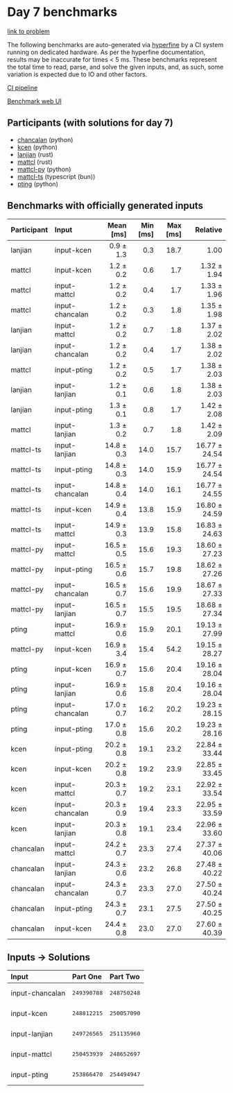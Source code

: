 # Day 7 benchmarks

[link to problem](https://adventofcode.com/2023/day/7)

The following benchmarks are auto-generated via
[hyperfine](https://github.com/sharkdp/hyperfine) by a CI system running on
dedicated hardware. As per the hyperfine documentation, results may be
inaccurate for times < 5 ms. These benchmarks represent the total time to read,
parse, and solve the given inputs, and, as such, some variation is expected due
to IO and other factors.

[CI pipeline](http://ci.papercode.net:8080/teams/main/pipelines/aoc2023)

[Benchmark web UI](https://aoc.ancalagon.black)


## Participants (with solutions for day 7)

- [chancalan](https://github.com/chancalan/aoc2023) (python)
- [kcen](https://github.com/kcen/aoc2023) (python)
- [lanjian](https://github.com/lanjian/aoc-2023) (rust)
- [mattcl](https://github.com/mattcl/aoc2023) (rust)
- [mattcl-py](https://github.com/mattcl/aoc2023-py) (python)
- [mattcl-ts](https://github.com/mattcl/aoc2023-js) (typescript (bun))
- [pting](https://github.com/pting/aoc2023) (python)


## Benchmarks with officially generated inputs

| Participant | Input | Mean [ms] | Min [ms] | Max [ms] | Relative |
|:---|:---|---:|---:|---:|---:|
| lanjian | input-kcen | 0.9 ± 1.3 | 0.3 | 18.7 | 1.00 |
| mattcl | input-kcen | 1.2 ± 0.2 | 0.6 | 1.7 | 1.32 ± 1.94 |
| mattcl | input-mattcl | 1.2 ± 0.2 | 0.4 | 1.7 | 1.33 ± 1.96 |
| mattcl | input-chancalan | 1.2 ± 0.2 | 0.3 | 1.8 | 1.35 ± 1.98 |
| lanjian | input-mattcl | 1.2 ± 0.2 | 0.7 | 1.8 | 1.37 ± 2.02 |
| lanjian | input-chancalan | 1.2 ± 0.2 | 0.4 | 1.7 | 1.38 ± 2.02 |
| mattcl | input-pting | 1.2 ± 0.2 | 0.5 | 1.7 | 1.38 ± 2.03 |
| lanjian | input-lanjian | 1.2 ± 0.1 | 0.6 | 1.8 | 1.38 ± 2.03 |
| lanjian | input-pting | 1.3 ± 0.1 | 0.8 | 1.7 | 1.42 ± 2.08 |
| mattcl | input-lanjian | 1.3 ± 0.2 | 0.7 | 1.8 | 1.42 ± 2.09 |
| mattcl-ts | input-lanjian | 14.8 ± 0.3 | 14.0 | 15.7 | 16.77 ± 24.54 |
| mattcl-ts | input-pting | 14.8 ± 0.3 | 14.0 | 15.9 | 16.77 ± 24.54 |
| mattcl-ts | input-chancalan | 14.8 ± 0.4 | 14.0 | 16.1 | 16.77 ± 24.55 |
| mattcl-ts | input-kcen | 14.9 ± 0.4 | 13.8 | 15.9 | 16.80 ± 24.59 |
| mattcl-ts | input-mattcl | 14.9 ± 0.3 | 13.9 | 15.8 | 16.83 ± 24.63 |
| mattcl-py | input-mattcl | 16.5 ± 0.5 | 15.6 | 19.3 | 18.60 ± 27.23 |
| mattcl-py | input-pting | 16.5 ± 0.6 | 15.7 | 19.8 | 18.62 ± 27.26 |
| mattcl-py | input-chancalan | 16.5 ± 0.7 | 15.6 | 19.9 | 18.67 ± 27.33 |
| mattcl-py | input-lanjian | 16.5 ± 0.7 | 15.5 | 19.5 | 18.68 ± 27.34 |
| pting | input-mattcl | 16.9 ± 0.6 | 15.9 | 20.1 | 19.13 ± 27.99 |
| mattcl-py | input-kcen | 16.9 ± 3.4 | 15.4 | 54.2 | 19.15 ± 28.27 |
| pting | input-kcen | 16.9 ± 0.7 | 15.6 | 20.4 | 19.16 ± 28.04 |
| pting | input-lanjian | 16.9 ± 0.6 | 15.8 | 20.4 | 19.16 ± 28.04 |
| pting | input-chancalan | 17.0 ± 0.7 | 16.2 | 20.2 | 19.23 ± 28.15 |
| pting | input-pting | 17.0 ± 0.8 | 15.6 | 20.2 | 19.23 ± 28.16 |
| kcen | input-pting | 20.2 ± 0.8 | 19.1 | 23.2 | 22.84 ± 33.44 |
| kcen | input-kcen | 20.2 ± 0.8 | 19.2 | 23.9 | 22.85 ± 33.45 |
| kcen | input-mattcl | 20.3 ± 0.7 | 19.2 | 23.1 | 22.92 ± 33.54 |
| kcen | input-chancalan | 20.3 ± 0.9 | 19.4 | 23.3 | 22.95 ± 33.59 |
| kcen | input-lanjian | 20.3 ± 0.8 | 19.1 | 23.4 | 22.96 ± 33.60 |
| chancalan | input-mattcl | 24.2 ± 0.7 | 23.3 | 27.4 | 27.37 ± 40.06 |
| chancalan | input-lanjian | 24.3 ± 0.6 | 23.2 | 26.8 | 27.48 ± 40.22 |
| chancalan | input-chancalan | 24.3 ± 0.7 | 23.3 | 27.0 | 27.50 ± 40.24 |
| chancalan | input-pting | 24.3 ± 0.7 | 23.1 | 27.5 | 27.50 ± 40.25 |
| chancalan | input-kcen | 24.4 ± 0.8 | 23.0 | 27.0 | 27.60 ± 40.39 |


## Inputs -> Solutions

| Input | Part One | Part Two |
|:---|:---|:---|
|input-chancalan|<pre>249390788</pre>|<pre>248750248</pre>|
|input-kcen|<pre>248812215</pre>|<pre>250057090</pre>|
|input-lanjian|<pre>249726565</pre>|<pre>251135960</pre>|
|input-mattcl|<pre>250453939</pre>|<pre>248652697</pre>|
|input-pting|<pre>253866470</pre>|<pre>254494947</pre>|